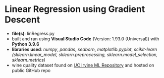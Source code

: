 # Linear Regression using Gradient Descent

- **file(s)**: linRegress.py
- built and ran using **Visual Studio Code** (Version: 1.93.0 (Universal)) with **Python 3.9.6**
- **libraries used**: *numpy*, *pandas*, *seaborn*, *matplotlib.pyplot*, *scikit-learn (sklearn.linear_model, sklearn.preprocessing, sklearn.model_selection, sklearn.metrics)*
- wine quality dataset found on [UC Irvine ML Repository](https://archive.ics.uci.edu/dataset/186/wine+quality) and hosted on public GitHub repo
